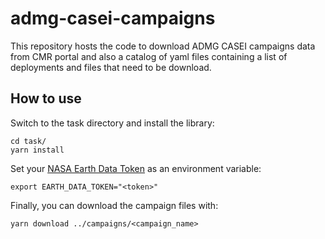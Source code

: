 # admg-casei-campaigns

This repository hosts the code to download ADMG CASEI campaigns data from CMR portal and also a catalog of yaml files containing a list of deployments and files that need to be download.

## How to use

Switch to the task directory and install the library:

```
cd task/
yarn install
```

Set your [NASA Earth Data Token](https://urs.earthdata.nasa.gov/) as an environment variable:

```
export EARTH_DATA_TOKEN="<token>"
```

Finally, you can download the campaign files with:

```
yarn download ../campaigns/<campaign_name>
```